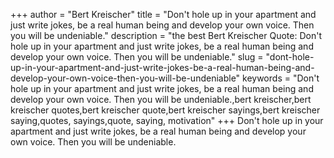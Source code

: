 +++
author = "Bert Kreischer"
title = "Don't hole up in your apartment and just write jokes, be a real human being and develop your own voice. Then you will be undeniable."
description = "the best Bert Kreischer Quote: Don't hole up in your apartment and just write jokes, be a real human being and develop your own voice. Then you will be undeniable."
slug = "dont-hole-up-in-your-apartment-and-just-write-jokes-be-a-real-human-being-and-develop-your-own-voice-then-you-will-be-undeniable"
keywords = "Don't hole up in your apartment and just write jokes, be a real human being and develop your own voice. Then you will be undeniable.,bert kreischer,bert kreischer quotes,bert kreischer quote,bert kreischer sayings,bert kreischer saying,quotes, sayings,quote, saying, motivation"
+++
Don't hole up in your apartment and just write jokes, be a real human being and develop your own voice. Then you will be undeniable.
